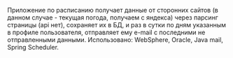 Приложение по расписанию получает данные от сторонних сайтов (в данном случае - текущая погода, получаем с яндекса) 
через парсинг страницы (api нет), сохраняет их в БД, и раз в сутки по дням указанным в профиле пользователя,
отправляет ему e-mail с последними не отправленными данными.
Использовано: WebSphere, Oracle, Java mail, Spring Scheduler.
